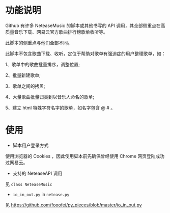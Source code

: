 ﻿
# 功能说明

Github 有许多 NeteaseMusic 的脚本或其他书写的 API 调用，其全部侧重点在高质量音乐下载、网易云官方歌曲排行榜歌单收听等。

此脚本的侧重点与他们全部不同。

此脚本不包含歌曲下载、收听，定位于帮助对歌单有强迫症的用户整理歌单，如：

1、歌单中的歌曲批量排序，调整位置;

2、批量新建歌单;

3、歌单之间的拷贝;

4、大量歌曲批量归类到以音乐人命名的歌单;

5、建立 html 特殊字符名字的歌单，如名字包含 @ # 。


# 使用

* 脚本用户登录方式

使用浏览器的 Cookies ，因此使用脚本前先确保曾经使用 Chrome 网页登陆成功过网易云。

* 支持的 NeteaseAPI 调用

见 `class NeteaseMusic`

* `io_in_out.py` in `netease.py`

见 https://github.com/fooofei/py_pieces/blob/master/io_in_out.py

